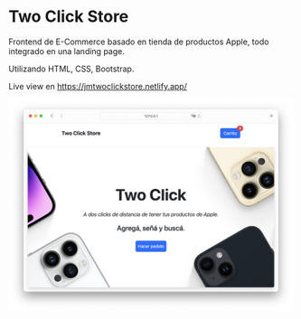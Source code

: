# Two Click Store

Frontend de E-Commerce basado en tienda de productos Apple, todo integrado en una landing page.

Utilizando HTML, CSS, Bootstrap.

Live view en https://jmtwoclickstore.netlify.app/

<img src="/assets/img/readme/00.png">